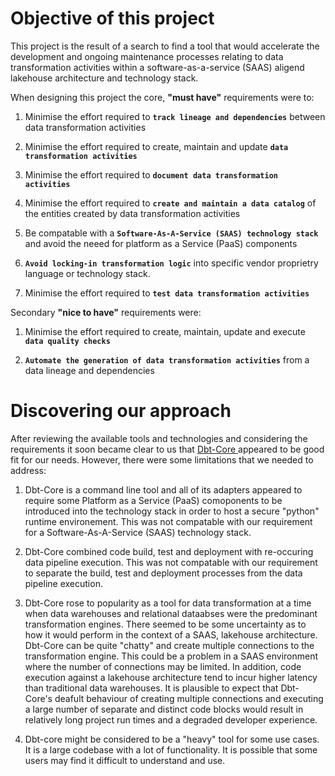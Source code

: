 
# Objective of this project

This project is the result of a search to find a tool that would accelerate the development and ongoing maintenance processes relating to data transformation activities within a software-as-a-service (SAAS) aligend lakehouse architecture and technology stack.

When designing this project the core, **"must have"** requirements were to:

1) Minimise the effort required to **`track lineage and dependencies`** between data transformation activities

2) Minimise the effort required to create, maintain and update **`data transformation activities`**

3) Minimise the effort required to **`document data transformation activities`**

4) Minimise the effort required to **`create and maintain a data catalog`** of the entities created by data transformation activities

5) Be compatable with a **`Software-As-A-Service (SAAS) technology stack`** and avoid the neeed for platform as a Service (PaaS) components

6) **`Avoid locking-in transformation logic`** into specific vendor proprietry language or technology stack.

7) Minimise the effort required to **`test data transformation activities`**

Secondary **"nice to have"** requirements were:

1) Minimise the effort required to create, maintain, update and execute **`data quality checks`**

2) **`Automate the generation of data transformation activities`** from a data lineage and dependencies

# Discovering our approach

After reviewing the available tools and technologies and considering the requirements it soon became clear to us that [Dbt-Core ](https://github.com/dbt-labs/dbt-core) appeared to be good fit for our needs. However, there were some limitations that we needed to address:

1) Dbt-Core is a command line tool and all of its adapters appeared to require some Platform as a Service (PaaS) comoponents to be introduced into the technology stack in order to host a secure "python" runtime environement. This was not compatable with our requirement for a Software-As-A-Service (SAAS) technology stack.

2) Dbt-Core combined code build, test and deployment with re-occuring data pipeline execution. This was not compatable with our requirement to separate the build, test and deployment processes from the data pipeline execution.

3) Dbt-Core rose to popularity as a tool for data transformation at a time when data warehouses and relational dataabses were the predominant transformation engines. There seemed to be some uncertainty as to how it would  perform in the context of a SAAS, lakehouse architecture. Dbt-Core can be quite "chatty" and create multiple connections to the transformation engine. This could be a problem in a SAAS environment where the number of connections may be limited. In addition, code execution against a lakehouse architecture tend to incur higher latency than traditional data warehouses. It is plausible to expect that Dbt-Core's deafult behaviour of creating multiple connections and executing a large number of separate and distinct code blocks would result in relatively long project run times and a degraded developer experience.
   
4) Dbt-core might be considered to be a "heavy" tool for some use cases. It is a large codebase with a lot of functionality. It is possible that some users may find it difficult to understand and use.




